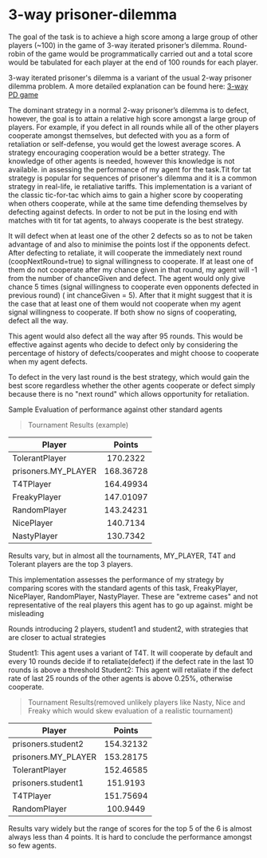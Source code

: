 # 3-way prisoner-dilemma



The goal of the task is to achieve a high score among a large group of other players (~100) in the
game of 3-way iterated prisoner’s dilemma. Round-robin of the game would be programmatically carried out and a total score would be tabulated for each player at the end of 100 rounds for each player.

3-way iterated prisoner's dilemma is a variant of the usual 2-way prisoner dilemma problem. A more detailed explanation can be found here: [3-way PD game ](https://www.classes.cs.uchicago.edu/archive/1998/fall/CS105/Project/node6.html)


The dominant strategy in a normal 2-way prisoner’s dilemma is to defect, however, the goal is to attain a relative high score amongst a large group of players. For example, if you defect in all rounds while all of the other players cooperate amongst themselves, but defected with you as a form of retaliation or self-defense, you would get the lowest average scores.
A strategy encouraging cooperation would be a better strategy. The knowledge of other
agents is needed, however this knowledge is not available. 
in assessing the performance of my agent for the task.Tit for tat strategy is popular for sequences of prisoner's dilemma and it is a common strategy in real-life, ie retaliative tariffs. This implementation is a variant of the classic tic-for-tac which aims to gain a higher score by cooperating when others cooperate, while at the same time
defending themselves by defecting against defects. In order to not be put in the losing end with
matches with tit for tat agents, to always cooperate is the best strategy. 

It will defect when at least one of the other 2 defects so
as to not be taken advantage of and also to minimise the points lost if the opponents defect.
After defecting to retaliate, it will cooperate the immediately next round (coopNextRound=true)
to signal willingness to cooperate. If at least one of them do not cooperate after my chance
given in that round, my agent will -1 from the number of chanceGiven and defect. The agent
would only give chance 5 times (signal willingness to cooperate even opponents defected in
previous round) ( int chanceGiven = 5). After that it might suggest that it is the case that at least
one of them would not cooperate when my agent signal willingness to cooperate. If both show
no signs of cooperating, defect all the way.

This agent would also defect all the way after 95 rounds. This would be effective against agents
who decide to defect only by considering the percentage of history of defects/cooperates and
might choose to cooperate when my agent defects. 

To defect in the very last round is the best
strategy, which would gain the best score regardless whether the other agents cooperate or
defect simply because there is no "next round" which allows opportunity for retaliation. 

Sample Evaluation of performance against other standard agents
>Tournament Results (example)

| Player            | Points        |
| ------------------|:-------------:| 
|TolerantPlayer     | 170.2322      |  
|prisoners.MY_PLAYER| 168.36728     | 
| T4TPlayer         |164.49934      | 
| FreakyPlayer      | 147.01097     |
| RandomPlayer      |  143.24231    |
| NicePlayer        | 140.7134      |
| NastyPlayer       | 130.7342      |

Results vary, but in almost all the tournaments, MY_PLAYER, T4T and Tolerant players are the top
3 players.

This implementation assesses the performance of my strategy by comparing scores with the standard
agents of this task, FreakyPlayer, NicePlayer, RandomPlayer, NastyPlayer. These are "extreme cases" and not representative of the real players this agent has to go up against. might be misleading

Rounds introducing 2 players, student1 and student2, with strategies that are closer to actual strategies

Student1: This agent uses a variant of T4T. It will cooperate by default and every 10 rounds
decide if to retaliate(defect) if the defect rate in the last 10 rounds is above a threshold
Student2: This agent will retaliate if the defect rate of last 25 rounds of the other agents is above
0.25%, otherwise cooperate.

> Tournament Results(removed unlikely players like Nasty, Nice and Freaky which would skew
evaluation of a realistic tournament)


| Player             | Points        |
| -------------------|:-------------:| 
|prisoners.student2  | 154.32132     | 
| prisoners.MY_PLAYER|153.28175      | 
| TolerantPlayer     |152.46585      |
| prisoners.student1 |   151.9193    |
| T4TPlayer          | 151.75694     |
| RandomPlayer       | 100.9449      |

Results vary widely but the range of scores for the top 5 of the 6 is almost always less than 4
points. It is hard to conclude the performance amongst so few agents.
